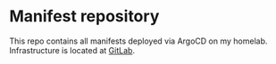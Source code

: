 # Manifest repository

This repo contains all manifests deployed via ArgoCD on my homelab.  
Infrastructure is located at [GitLab](https://gitlab.com/homelab-cloud/infrastructure).
